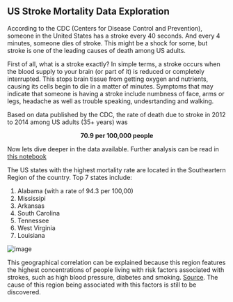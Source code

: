 ## US Stroke Mortality Data Exploration

According to the CDC (Centers for Disease Control and Prevention), someone in the United States has a stroke every 40 seconds. And every 4 minutes, someone dies of stroke. This might be a shock for some, but stroke is one of the leading causes of death among US adults.

First of all, what is a stroke exactly? In simple terms, a stroke occurs when the blood supply to your brain (or part of it) is reduced or completely interrupted. This stops brain tissue from getting oxygen and nutrients, causing its cells begin to die in a matter of minutes. Symptoms that may indicate that someone is having a stroke include numbness of face, arms or legs, headache as well as trouble speaking, undesrtanding and walking.

Based on data published by the CDC, the rate of death due to stroke in 2012 to 2014 among US adults (35+ years) was

<p style="text-align: center"> <b> 70.9 per 100,000 people </b> </p>

Now lets dive deeper in the data available. Further analysis can be read in [this notebook](https://eu-de.dataplatform.cloud.ibm.com/analytics/notebooks/v2/a95489c9-d4fb-4d58-8348-1798c62d5c66/view?access_token=1ae4b2d129aa3ed2584b6af8a74a1e80822c974baf09d8468e2574758628a960)

The US states with the highest mortality rate are located in the Southeartern Region of the country. Top 7 states include:
1. Alabama (with a rate of 94.3 per 100,00)
2. Mississipi
3. Arkansas
4. South Carolina
5. Tennessee
6. West Virginia
7. Louisiana

![image](https://user-images.githubusercontent.com/54818262/134049836-167efe78-fc3b-4584-92e1-49554b4f2f83.png)

This geographical correlation can be explained because this region features the highest concentrations of people living with risk factors associated with strokes, such as high blood pressure, diabetes and smoking. [Source](https://drexel.edu/now/archive/2017/February/Stroke-Risk-Factors-Most-Prevalent-in-Southeast-US/). The cause of this region being associated with this factors is still to be discovered.

